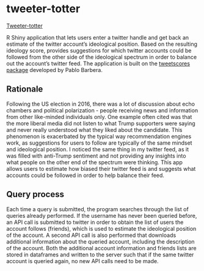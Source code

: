 # tweeter-totter

[Tweeter-totter](http://www.tweeter-totter.xyz)

R Shiny application that lets users enter a twitter handle and get back an estimate of the twitter account’s ideological position. Based on the resulting ideology score, provides suggestions for which twitter accounts could be followed from the other side of the ideological spectrum in order to balance out the account’s twitter feed. The application is built on the [tweetscores package](https://github.com/pablobarbera/twitter_ideology) developed by Pablo Barbera. 

## Rationale
Following the US election in 2016, there was a lot of discussion about echo chambers and political polarization - people receiving news and information from other like-minded individuals only. One example often cited was that the more liberal media did not listen to what Trump supporters were saying and never really understood what they liked about the candidate. This phenomenon is exacerbated by the typical way recommendation engines work, as suggestions for users to follow are typically of the same mindset and ideological position. I noticed the same thing in my twitter feed, as it was filled with anti-Trump sentiment and not providing any insights into what people on the other end of the spectrum were thinking. This app allows users to estimate how biased their twitter feed is and suggests what accounts could be followed in order to help balance their feed.

## Query process 
Each time a query is submitted, the program searches through the list of queries already performed. If the username has never been queried before, an API call is submitted to twitter in order to obtain the list of users the account follows (friends), which is used to estimate the ideological position of the account. A second API call is also performed that downloads additional information about the queried account, including the description of the account. Both the additional account information and friends lists are stored in dataframes and written to the server such that if the same twitter account is queried again, no new API calls need to be made. 

